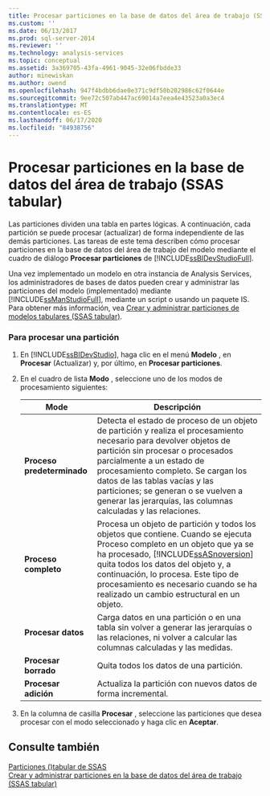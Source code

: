 ```yaml
---
title: Procesar particiones en la base de datos del área de trabajo (SSAS tabular) | Microsoft Docs
ms.custom: ''
ms.date: 06/13/2017
ms.prod: sql-server-2014
ms.reviewer: ''
ms.technology: analysis-services
ms.topic: conceptual
ms.assetid: 3a369705-43fa-4961-9045-32e06fbdde33
author: minewiskan
ms.author: owend
ms.openlocfilehash: 947f4bdbb6dae0e371c9df50b202986c62f0644e
ms.sourcegitcommit: 9ee72c507ab447ac69014a7eea4e43523a0a3ec4
ms.translationtype: MT
ms.contentlocale: es-ES
ms.lasthandoff: 06/17/2020
ms.locfileid: "84938756"
---
```

# <a name="process-partitions-in-the-workspace-database-ssas-tabular"></a>Procesar particiones en la base de datos del área de trabajo (SSAS tabular)
  Las particiones dividen una tabla en partes lógicas. A continuación, cada partición se puede procesar (actualizar) de forma independiente de las demás particiones. Las tareas de este tema describen cómo procesar particiones en la base de datos del área de trabajo del modelo mediante el cuadro de diálogo **Procesar particiones** de [!INCLUDE[ssBIDevStudioFull](../../includes/ssbidevstudiofull-md.md)].  
  
 Una vez implementado un modelo en otra instancia de Analysis Services, los administradores de bases de datos pueden crear y administrar las particiones del modelo (implementado) mediante [!INCLUDE[ssManStudioFull](../../includes/ssmanstudiofull-md.md)], mediante un script o usando un paquete IS. Para obtener más información, vea [Crear y administrar particiones de modelos tabulares &#40;SSAS tabular&#41;](partitions-ssas-tabular.md).  
  
###  <a name="to-process-a-partition"></a><a name="bkmk_create_new"></a> Para procesar una partición  
  
1.  En [!INCLUDE[ssBIDevStudio](../../includes/ssbidevstudio-md.md)], haga clic en el menú **Modelo** , en **Procesar** (Actualizar) y, por último, en **Procesar particiones**.  
  
2.  En el cuadro de lista **Modo** , seleccione uno de los modos de procesamiento siguientes:  
  
    |Mode|Descripción|  
    |----------|-----------------|  
    |**Proceso predeterminado**|Detecta el estado de proceso de un objeto de partición y realiza el procesamiento necesario para devolver objetos de partición sin procesar o procesados parcialmente a un estado de procesamiento completo. Se cargan los datos de las tablas vacías y las particiones; se generan o se vuelven a generar las jerarquías, las columnas calculadas y las relaciones.|  
    |**Proceso completo**|Procesa un objeto de partición y todos los objetos que contiene. Cuando se ejecuta Proceso completo en un objeto que ya se ha procesado, [!INCLUDE[ssASnoversion](../../includes/ssasnoversion-md.md)] quita todos los datos del objeto y, a continuación, lo procesa. Este tipo de procesamiento es necesario cuando se ha realizado un cambio estructural en un objeto.|  
    |**Procesar datos**|Carga datos en una partición o en una tabla sin volver a generar las jerarquías o las relaciones, ni volver a calcular las columnas calculadas y las medidas.|  
    |**Procesar borrado**|Quita todos los datos de una partición.|  
    |**Procesar adición**|Actualiza la partición con nuevos datos de forma incremental.|  
  
3.  En la columna de casilla **Procesar** , seleccione las particiones que desea procesar con el modo seleccionado y haga clic en **Aceptar**.  
  
## <a name="see-also"></a>Consulte también  
 [Particiones &#40;&#41;tabular de SSAS](partitions-ssas-tabular.md)   
 [Crear y administrar particiones en la base de datos del área de trabajo &#40;SSAS tabular&#41;](workspace-database-ssas-tabular.md)  
  
  
